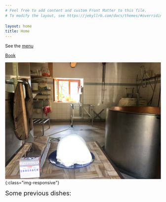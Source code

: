 ```yaml
---
# Feel free to add content and custom Front Matter to this file.
# To modify the layout, see https://jekyllrb.com/docs/themes/#overriding-theme-defaults

layout: home
title: Home
---
```


See the [menu](./menu)

[Book](https://reservation.carbonaraapp.com/United-Kingdom/London/Chez-K-P/)

![image-title-here](/assets/images/ricotta.jpg){:class="img-responsive"}

<span style="font-size:20px">
    Some previous dishes:
</span>
